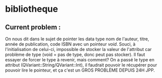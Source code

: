 # bibliotheque

## Current problem : 

On nous dit dans le sujet de pointer les data type nom de l'auteur, titre, année de publication, code ISBN avec un pointeur _void_. Souci, à l'initialisation de celui-ci, impossible de stocker la valeur de l'attribut car problème de type (void = pas de type, donc peut pas stocker). Il faut essayer de forcer le type à revenir, mais comment? On a passé le type en attribut (QVariant::String/QVariant::Int), il faudrait pouvoir le récupérer pour pouvoir lire le pointeur, et ça c'est un GROS PROBLÈME DEPUIS 24H JPP.
